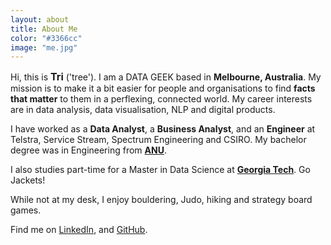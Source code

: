 ```yaml
---
layout: about
title: About Me
color: "#3366cc"
image: "me.jpg"
---
```

Hi, this is <span class="red-text" style="font-size: 16px"> **Tri**</span> ('tree'). I am a DATA GEEK based in <span class="red-text">**Melbourne, Australia**</span>. My mission is to make it a bit easier for people and organisations to find <span class="red-text">**facts that matter**</span> to them in a perflexing, connected world. My career interests are in data analysis, data visualisation, NLP and digital products.

I have worked as a <span class="red-text">**Data Analyst**</span>, a <span class="red-text">**Business Analyst**</span>, and an <span class="red-text">**Engineer**</span> at Telstra, Service Stream, Spectrum Engineering and CSIRO. My bachelor degree was in Engineering from [**ANU**](https://www.anu.edu.au/).

I also studies part-time for a Master in Data Science at [**Georgia Tech**](https://www.gatech.edu/). Go Jackets!

While not at my desk, I enjoy bouldering, Judo, hiking and strategy board games.

Find me on [LinkedIn](https://www.linkedin.com/in/tri-q-nguyen), and [GitHub](https://github.com/tri47).
